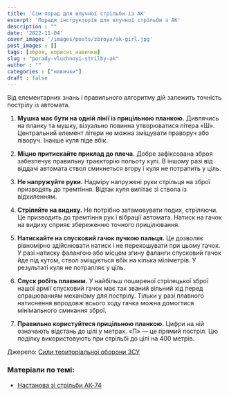 ```yaml
---
title: 'Сім порад для влучної стрільби із АК'
excerpt: 'Поради інструкторів для влучної стрільби з АК'
description : ""
date: '2022-11-04'
cover_image: '/images/posts/zbroya/ak-girl.jpg'
post_images : []
tags: [зброя, корисні_навички]
slug : "porady-vluchnoyi-strilby-ak"
author : ""
categories : ["навички"]
draft : false
---
```


Від елементарних знань і правильного алгоритму дій залежить точність пострілу із автомата.
 
1. **Мушка має бути на одній лінії із прицільною планкою.** Дивлячись на планку та мушку, візуально повинна утворюватися літера «Ш». Центральний елемент літери не можна зміщувати праворуч або ліворуч. Інакше куля піде вбік.
 
2. **Міцно притискайте приклад до плеча.** Добре зафіксована зброя забезпечує правильну траєкторію польоту кулі. В іншому разі від віддачі автомата ствол смикнеться вгору і куля не потрапить у ціль.
 
3. **Не напружуйте руки.** Надміру напружені руки стрільця на зброї призводять до тремтіння. Відтак куля вилітає зі ствола із відхиленням.
 
4. **Стріляйте на видиху.** Не потрібно затамовувати подих, стріляючи. Це призводить до тремтіння рук і вібрації автомата. Натиск на гачок на видиху сприяє збереженню точного прицілювання.
 
5. **Натискайте на спусковий гачок пучкою пальця.** Це дозволяє рівномірно здійснювати натиск і не перекошувати при цьому гачок. У разі натиску фалангою або місцем згину фаланги спусковий гачок йде під кутом, ствол зміщується вбік на кілька міліметрів. У результаті куля не потрапляє у ціль.
 
6. **Спуск робіть плавним.** У найбільш поширеної стрілецької зброї нашої армії спусковий гачок має так званий вільний хід перед спрацюванням механізму для пострілу. Тільки у разі плавного натиснення впродовж всього ходу гачка можна домогтися мінімального смикання зброї.
 
7. **Правильно користуйтеся прицільною планкою.** Цифри на ній означають відстань до цілі у метрах. «П» — це прямий постріл. Цю поділку використовують при стрільбі до цілі на 400 метрів.
 
Джерело: [Сили територіальної оборони ЗСУ](https://www.facebook.com/100068672623504/posts/pfbid0jqSUgnz4bApuXEAfy9GMoxRZTDB7w4ML9B18ZbT2LVeRTfmJHSi5PuBBgv3xLnFzl/)

### Матеріали по темі:

- [Настанова зі стрільби АК-74](/biblioteka#0)